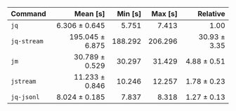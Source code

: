 | Command | Mean [s] | Min [s] | Max [s] | Relative |
|:---|---:|---:|---:|---:|
| `jq` | 6.306 ± 0.645 | 5.751 | 7.413 | 1.00 |
| `jq-stream` | 195.045 ± 6.875 | 188.292 | 206.296 | 30.93 ± 3.35 |
| `jm` | 30.789 ± 0.529 | 30.297 | 31.429 | 4.88 ± 0.51 |
| `jstream` | 11.233 ± 0.846 | 10.246 | 12.257 | 1.78 ± 0.23 |
| `jq-jsonl` | 8.024 ± 0.185 | 7.837 | 8.318 | 1.27 ± 0.13 |
